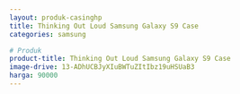 ```yaml
---
layout: produk-casinghp
title: Thinking Out Loud Samsung Galaxy S9 Case
categories: samsung

# Produk
product-title: Thinking Out Loud Samsung Galaxy S9 Case
image-drive: 13-ADhUCBJyXIuBWTuZItIbz19uHSUaB3
harga: 90000
---
```

